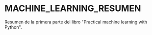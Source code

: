 # MACHINE_LEARNING_RESUMEN

Resumen de la primera parte del libro "Practical machine learning with Python".
